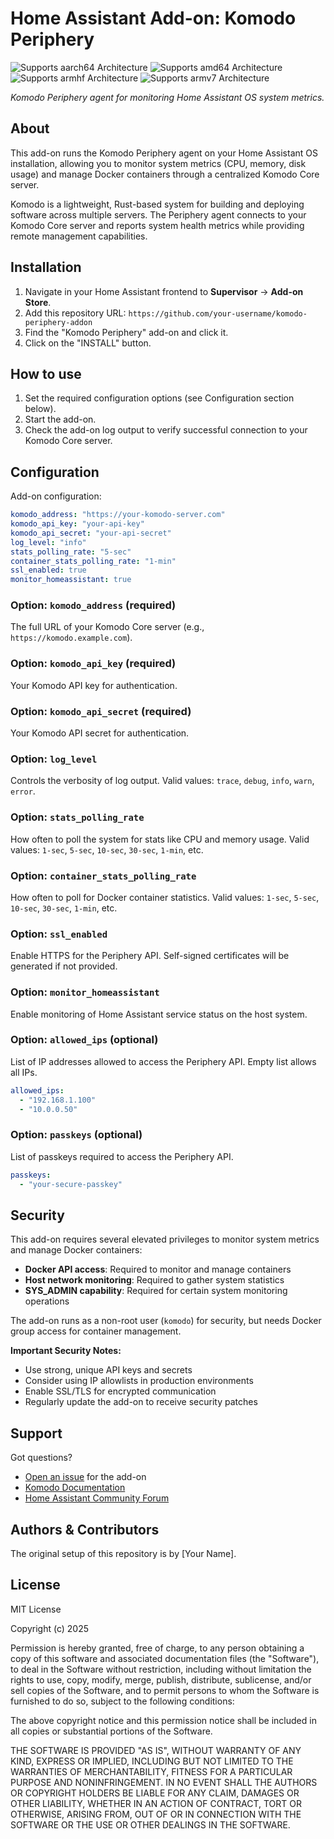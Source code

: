 # Home Assistant Add-on: Komodo Periphery

![Supports aarch64 Architecture][aarch64-shield]
![Supports amd64 Architecture][amd64-shield]
![Supports armhf Architecture][armhf-shield]
![Supports armv7 Architecture][armv7-shield]

_Komodo Periphery agent for monitoring Home Assistant OS system metrics._

## About

This add-on runs the Komodo Periphery agent on your Home Assistant OS installation, allowing you to monitor system metrics (CPU, memory, disk usage) and manage Docker containers through a centralized Komodo Core server.

Komodo is a lightweight, Rust-based system for building and deploying software across multiple servers. The Periphery agent connects to your Komodo Core server and reports system health metrics while providing remote management capabilities.

## Installation

1. Navigate in your Home Assistant frontend to **Supervisor** → **Add-on Store**.
2. Add this repository URL: `https://github.com/your-username/komodo-periphery-addon`
3. Find the "Komodo Periphery" add-on and click it.
4. Click on the "INSTALL" button.

## How to use

1. Set the required configuration options (see Configuration section below).
2. Start the add-on.
3. Check the add-on log output to verify successful connection to your Komodo Core server.

## Configuration

Add-on configuration:

```yaml
komodo_address: "https://your-komodo-server.com"
komodo_api_key: "your-api-key"
komodo_api_secret: "your-api-secret"
log_level: "info"
stats_polling_rate: "5-sec"
container_stats_polling_rate: "1-min"
ssl_enabled: true
monitor_homeassistant: true
```

### Option: `komodo_address` (required)

The full URL of your Komodo Core server (e.g., `https://komodo.example.com`).

### Option: `komodo_api_key` (required)

Your Komodo API key for authentication.

### Option: `komodo_api_secret` (required)

Your Komodo API secret for authentication.

### Option: `log_level`

Controls the verbosity of log output. Valid values: `trace`, `debug`, `info`, `warn`, `error`.

### Option: `stats_polling_rate`

How often to poll the system for stats like CPU and memory usage. 
Valid values: `1-sec`, `5-sec`, `10-sec`, `30-sec`, `1-min`, etc.

### Option: `container_stats_polling_rate`

How often to poll for Docker container statistics.
Valid values: `1-sec`, `5-sec`, `10-sec`, `30-sec`, `1-min`, etc.

### Option: `ssl_enabled`

Enable HTTPS for the Periphery API. Self-signed certificates will be generated if not provided.

### Option: `monitor_homeassistant`

Enable monitoring of Home Assistant service status on the host system.

### Option: `allowed_ips` (optional)

List of IP addresses allowed to access the Periphery API. Empty list allows all IPs.

```yaml
allowed_ips:
  - "192.168.1.100"
  - "10.0.0.50"
```

### Option: `passkeys` (optional)

List of passkeys required to access the Periphery API.

```yaml
passkeys:
  - "your-secure-passkey"
```

## Security

This add-on requires several elevated privileges to monitor system metrics and manage Docker containers:

- **Docker API access**: Required to monitor and manage containers
- **Host network monitoring**: Required to gather system statistics
- **SYS_ADMIN capability**: Required for certain system monitoring operations

The add-on runs as a non-root user (`komodo`) for security, but needs Docker group access for container management.

**Important Security Notes:**
- Use strong, unique API keys and secrets
- Consider using IP allowlists in production environments
- Enable SSL/TLS for encrypted communication
- Regularly update the add-on to receive security patches

## Support

Got questions?

- [Open an issue][issue] for the add-on
- [Komodo Documentation][komodo-docs]
- [Home Assistant Community Forum][forum]

## Authors & Contributors

The original setup of this repository is by [Your Name].

## License

MIT License

Copyright (c) 2025

Permission is hereby granted, free of charge, to any person obtaining a copy
of this software and associated documentation files (the "Software"), to deal
in the Software without restriction, including without limitation the rights
to use, copy, modify, merge, publish, distribute, sublicense, and/or sell
copies of the Software, and to permit persons to whom the Software is
furnished to do so, subject to the following conditions:

The above copyright notice and this permission notice shall be included in all
copies or substantial portions of the Software.

THE SOFTWARE IS PROVIDED "AS IS", WITHOUT WARRANTY OF ANY KIND, EXPRESS OR
IMPLIED, INCLUDING BUT NOT LIMITED TO THE WARRANTIES OF MERCHANTABILITY,
FITNESS FOR A PARTICULAR PURPOSE AND NONINFRINGEMENT. IN NO EVENT SHALL THE
AUTHORS OR COPYRIGHT HOLDERS BE LIABLE FOR ANY CLAIM, DAMAGES OR OTHER
LIABILITY, WHETHER IN AN ACTION OF CONTRACT, TORT OR OTHERWISE, ARISING FROM,
OUT OF OR IN CONNECTION WITH THE SOFTWARE OR THE USE OR OTHER DEALINGS IN THE
SOFTWARE.

[aarch64-shield]: https://img.shields.io/badge/aarch64-yes-green.svg
[amd64-shield]: https://img.shields.io/badge/amd64-yes-green.svg
[armhf-shield]: https://img.shields.io/badge/armhf-yes-green.svg
[armv7-shield]: https://img.shields.io/badge/armv7-yes-green.svg
[issue]: https://github.com/your-username/komodo-periphery-addon/issues
[komodo-docs]: https://komo.do/docs
[forum]: https://community.home-assistant.io